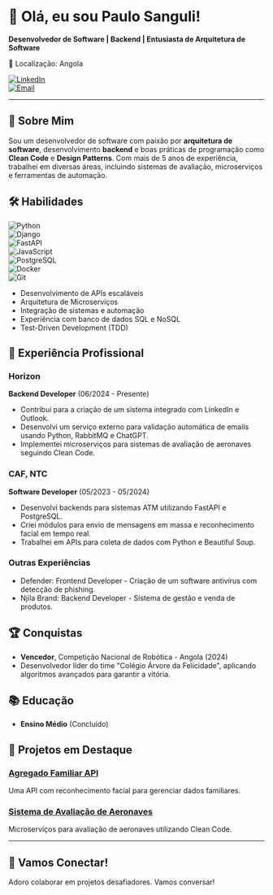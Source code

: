 # 👋 Olá, eu sou Paulo Sanguli!

**Desenvolvedor de Software | Backend | Entusiasta de Arquitetura de Software**

📍 Localização: Angola

[![LinkedIn](https://img.shields.io/badge/LinkedIn-Paulo%20Sanguli-blue?style=flat-square&logo=linkedin)](https://www.linkedin.com/in/paulo-sanguli/)  
[![Email](https://img.shields.io/badge/Email-paulosanguli%40gmail.com-red?style=flat-square&logo=gmail)](mailto:paulosanguli@gmail.com)  

---

## 🌟 Sobre Mim

Sou um desenvolvedor de software com paixão por **arquitetura de software**, desenvolvimento **backend** e boas práticas de programação como **Clean Code** e **Design Patterns**. Com mais de 5 anos de experiência, trabalhei em diversas áreas, incluindo sistemas de avaliação, microserviços e ferramentas de automação.

## 🛠️ Habilidades

![Python](https://img.shields.io/badge/-Python-3776AB?style=flat-square&logo=python&logoColor=white)  
![Django](https://img.shields.io/badge/-Django-092E20?style=flat-square&logo=django&logoColor=white)  
![FastAPI](https://img.shields.io/badge/-FastAPI-009688?style=flat-square&logo=fastapi&logoColor=white)  
![JavaScript](https://img.shields.io/badge/-JavaScript-F7DF1E?style=flat-square&logo=javascript&logoColor=black)  
![PostgreSQL](https://img.shields.io/badge/-PostgreSQL-336791?style=flat-square&logo=postgresql&logoColor=white)  
![Docker](https://img.shields.io/badge/-Docker-2496ED?style=flat-square&logo=docker&logoColor=white)  
![Git](https://img.shields.io/badge/-Git-F05032?style=flat-square&logo=git&logoColor=white)

- Desenvolvimento de APIs escaláveis
- Arquitetura de Microserviços
- Integração de sistemas e automação
- Experiência com banco de dados SQL e NoSQL
- Test-Driven Development (TDD)

## 🏢 Experiência Profissional

### Horizon
**Backend Developer** (06/2024 - Presente)  
- Contribuí para a criação de um sistema integrado com LinkedIn e Outlook.
- Desenvolvi um serviço externo para validação automática de emails usando Python, RabbitMQ e ChatGPT.
- Implementei microserviços para sistemas de avaliação de aeronaves seguindo Clean Code.

### CAF, NTC
**Software Developer** (05/2023 - 05/2024)  
- Desenvolvi backends para sistemas ATM utilizando FastAPI e PostgreSQL.
- Criei módulos para envio de mensagens em massa e reconhecimento facial em tempo real.
- Trabalhei em APIs para coleta de dados com Python e Beautiful Soup.

### Outras Experiências
- Defender: Frontend Developer - Criação de um software antivírus com detecção de phishing.
- Njila Brand: Backend Developer - Sistema de gestão e venda de produtos.

## 🏆 Conquistas

- **Vencedor**, Competição Nacional de Robótica - Angola (2024)
- Desenvolvedor líder do time "Colégio Árvore da Felicidade", aplicando algoritmos avançados para garantir a vitória.

## 📚 Educação

- **Ensino Médio** (Concluído)

## 🔗 Projetos em Destaque

### [Agregado Familiar API](https://github.com/paulosanguli/agregado-familiar)
Uma API com reconhecimento facial para gerenciar dados familiares.

### [Sistema de Avaliação de Aeronaves](https://github.com/paulosanguli/aircraft-evaluation)
Microserviços para avaliação de aeronaves utilizando Clean Code.

---

## 🤝 Vamos Conectar!

Adoro colaborar em projetos desafiadores. Vamos conversar!  

